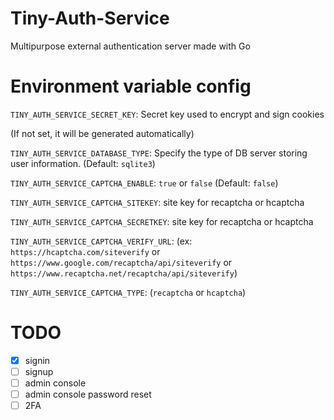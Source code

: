 # Tiny-Auth-Service
Multipurpose external authentication server made with Go


# Environment variable config

`TINY_AUTH_SERVICE_SECRET_KEY`: Secret key used to encrypt and sign cookies

(If not set, it will be generated automatically)

`TINY_AUTH_SERVICE_DATABASE_TYPE`: Specify the type of DB server storing user information. (Default: `sqlite3`)

`TINY_AUTH_SERVICE_CAPTCHA_ENABLE`: `true` or `false` (Default: `false`)

`TINY_AUTH_SERVICE_CAPTCHA_SITEKEY`: site key for recaptcha or hcaptcha

`TINY_AUTH_SERVICE_CAPTCHA_SECRETKEY`: site key for recaptcha or hcaptcha

`TINY_AUTH_SERVICE_CAPTCHA_VERIFY_URL`: (ex: `https://hcaptcha.com/siteverify` or `https://www.google.com/recaptcha/api/siteverify` or `https://www.recaptcha.net/recaptcha/api/siteverify`)

`TINY_AUTH_SERVICE_CAPTCHA_TYPE`: (`recaptcha` or `hcaptcha`)

# TODO 

- [x] signin
- [ ] signup
- [ ] admin console
- [ ] admin console password reset
- [ ] 2FA
